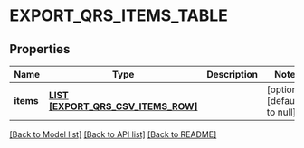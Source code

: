 # EXPORT_QRS_ITEMS_TABLE

## Properties
Name | Type | Description | Notes
------------ | ------------- | ------------- | -------------
**items** | [**LIST [EXPORT_QRS_CSV_ITEMS_ROW]**](ExportQrsCsvItemsRow.md) |  | [optional] [default to null]

[[Back to Model list]](../README.md#documentation-for-models) [[Back to API list]](../README.md#documentation-for-api-endpoints) [[Back to README]](../README.md)


